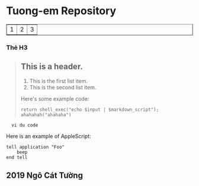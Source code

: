 # Tuong-em Repository #

<table border="1">
    <tr>
        <td align="left">1</td>
		<td align="center">2</td>
		<td align="right">3</td>
    </tr>
</table>


### Thẻ H3 ######


> ## This is a header.
> 
> 1.   This is the first list item.
> 2.   This is the second list item.
> 
> Here's some example code:
> 
>     return shell_exec("echo $input | $markdown_script");
>	  ahahahah("ahahaha")

	  vi du code

<p>Here is an example of AppleScript:</p>

<pre><code>tell application "Foo"
    beep
end tell
</code></pre>


## 2019 Ngô Cát Tường